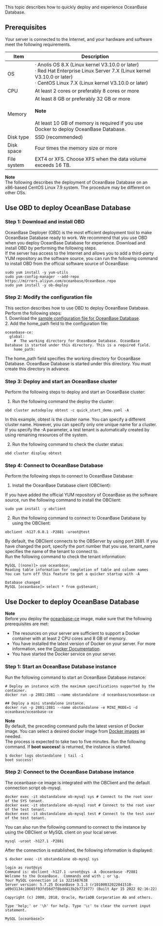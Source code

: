 This topic describes how to quickly deploy and experience OceanBase Database. 
<a name="qsTXv"></a>
## Prerequisites
Your server is connected to the Internet, and your hardware and software meet the following requirements.

| **Item** | **Description** |
| --- | --- |
| OS | ·       Anolis OS 8.X (Linux kernel V3.10.0 or later)<br />·       Red Hat Enterprise Linux Server 7.X (Linux kernel V3.10.0 or later)<br />·       CentOS Linux 7.X (Linux kernel V3.10.0 or later) |
| CPU | At least 2 cores or preferably 8 cores or more |
| Memory | At least 8 GB or preferably 32 GB or more<br /><br />**Note**<br /><br />At least 10 GB of memory is required if you use Docker to deploy OceanBase Database.  |
| Disk type | SSD (recommended) |
| Disk space | Four times the memory size or more |
| File system | EXT4 or XFS. Choose XFS when the data volume exceeds 16 TB. |

**Note**<br />The following describes the deployment of OceanBase Database on an x86-based CentOS Linux 7.9 system. The procedure may be different on other OSs. 
<a name="HjnJs"></a>
## Use OBD to deploy OceanBase Database
<a name="k3Xmr"></a>
### Step 1: Download and install OBD
OceanBase Deployer (OBD) is the most efficient deployment tool to make OceanBase Database ready to work. We recommend that you use OBD when you deploy OceanBase Database for experience. Download and install OBD by performing the following steps. <br />If the server has access to the Internet and allows you to add a third-party YUM repository as the software source, you can run the following command to install OBD from the official software source of OceanBase:
```
sudo yum install -y yum-utils
sudo yum-config-manager --add-repo https://mirrors.aliyun.com/oceanbase/OceanBase.repo
sudo yum install -y ob-deploy
```

<a name="k3HNb"></a>
### Step 2: Modify the configuration file
This section describes how to use OBD to deploy OceanBase Database. Perform the following steps:<br />1.     Download the [sample configuration file for OceanBase Database](https://gitee.com/oceanbase/oceanbase/raw/master/tools/quick_start/quick_start_demo.yaml). <br />2.     Add the home_path field to the configuration file: 
```
oceanbase-ce:
  global:
    #  The working directory for OceanBase Database. OceanBase Database is started under this directory. This is a required field.
    home_path: 
```
The home_path field specifies the working directory for OceanBase Database. OceanBase Database is started under this directory. You must create this directory in advance. 
<a name="topzN"></a>
### Step 3: Deploy and start an OceanBase cluster
Perform the following steps to deploy and start an OceanBase cluster:

1. Run the following command the deploy the cluster:
```
obd cluster autodeploy obtest -c quick_start_demo.yaml -A
```
In this example, obtest is the cluster name. You can specify a different cluster name. However, you can specify only one unique name for a cluster. If you specify the -A parameter, a test tenant is automatically created by using remaining resources of the system. 

2. Run the following command to check the cluster status:
```
obd cluster display obtest
```
<a name="DTnvn"></a>
### Step 4: Connect to OceanBase Database
Perform the following steps to connect to OceanBase Database:

1. Install the OceanBase Database client (OBClient):

If you have added the official YUM repository of OceanBase as the software source, run the following command to install the OBClient:
```
sudo yum install -y obclient
```

2. Run the following command to connect to OceanBase Database by using the OBClient:
```
obclient -h127.0.0.1 -P2881 -uroot@test
```

By default, the OBClient connects to the OBServer by using port 2881. If you have changed the port, specify the port number that you use. tenant_name specifies the name of the tenant to connect to. <br />Run the following command to check the tenant information:
```
MySQL [(none)]> use oceanbase;
Reading table information for completion of table and column names
You can turn off this feature to get a quicker startup with -A

Database changed
MySQL [oceanbase]> select * from gv$tenant;
```

<a name="fwVvs"></a>
## Use Docker to deploy OceanBase Database
**Note**<br />Before you deploy the [oceanbase-ce](https://hub.docker.com/r/oceanbase/oceanbase-ce) image, make sure that the following prerequisites are met:

- The resources on your server are sufficient to support a Docker container with at least 2 CPU cores and 8 GB of memory. 
- You have installed the latest version of Docker on your server. For more information, see the [Docker Documentation](https://docs.docker.com/get-docker/). 
- You have started the Docker service on your server. 
<a name="De8vX"></a>
### Step 1: Start an OceanBase Database instance
Run the following command to start an OceanBase Database instance:
```
# Deploy an instance with the maximum specifications supported by the container.
docker run -p 2881:2881 --name obstandalone -d oceanbase/oceanbase-ce

## Deploy a mini standalone instance.
docker run -p 2881:2881 --name obstandalone -e MINI_MODE=1 -d oceanbase/oceanbase-ce
```
**Note**<br />By default, the preceding command pulls the latest version of Docker image. You can select a desired docker image from [Docker images](https://hub.docker.com/r/oceanbase/oceanbase-ce/tags) as needed. <br />The process is expected to take two to five minutes. Run the following command. If **boot success!** is returned, the instance is started. 
```
$ docker logs obstandalone | tail -1
boot success!
```
<a name="S1fFp"></a>
### Step 2: Connect to the OceanBase Database instance
The oceanbase-ce image is integrated with the OBClient and the default connection script ob-mysql. 
```
docker exec -it obstandalone ob-mysql sys # Connect to the root user of the SYS tenant.
docker exec -it obstandalone ob-mysql root # Connect to the root user of the test tenant.
docker exec -it obstandalone ob-mysql test # Connect to the test user of the test tenant.
```
You can also run the following command to connect to the instance by using the OBClient or MySQL client on your local server. 
```
mysql -uroot -h127.1 -P2881
```
After the connection is established, the following information is displayed:
```
$ docker exec -it obstandalone ob-mysql sys

login as root@sys
Command is: obclient -h127.1 -uroot@sys -A -Doceanbase -P2881
Welcome to the OceanBase.  Commands end with ; or \g.
Your MySQL connection id is 3221487638
Server version: 5.7.25 OceanBase 3.1.3 (r10100032022041510-a09d3134c10665f03fd56d7f8bdd413b2b771977) (Built Apr 15 2022 02:16:22)

Copyright (c) 2000, 2018, Oracle, MariaDB Corporation Ab and others.

Type 'help;' or '\h' for help. Type '\c' to clear the current input statement.

MySQL [oceanbase]>
```
